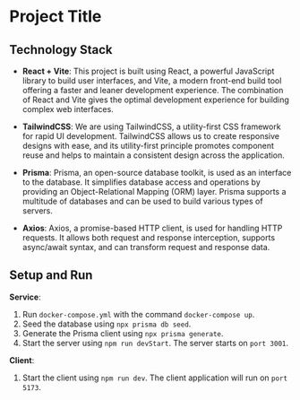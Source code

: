 # Project Title

## Technology Stack

- **React + Vite**: This project is built using React, a powerful JavaScript library to build user interfaces, and Vite,
  a modern front-end build tool offering a faster and leaner development experience. The combination of React and Vite
  gives the optimal development experience for building complex web interfaces.

- **TailwindCSS**: We are using TailwindCSS, a utility-first CSS framework for rapid UI development. TailwindCSS allows
  us to create responsive designs with ease, and its utility-first principle promotes component reuse and helps to
  maintain a consistent design across the application.

- **Prisma**: Prisma, an open-source database toolkit, is used as an interface to the database. It simplifies database
  access and operations by providing an Object-Relational Mapping (ORM) layer. Prisma supports a multitude of databases
  and can be used to build various types of servers.

- **Axios**: Axios, a promise-based HTTP client, is used for handling HTTP requests. It allows both request and response
  interception, supports async/await syntax, and can transform request and response data.

## Setup and Run

**Service**:

1. Run `docker-compose.yml` with the command `docker-compose up`.
2. Seed the database using `npx prisma db seed`.
3. Generate the Prisma client using `npx prisma generate`.
4. Start the server using `npm run devStart`. The server starts on `port 3001`.

**Client**:

1. Start the client using `npm run dev`. The client application will run on `port 5173`.